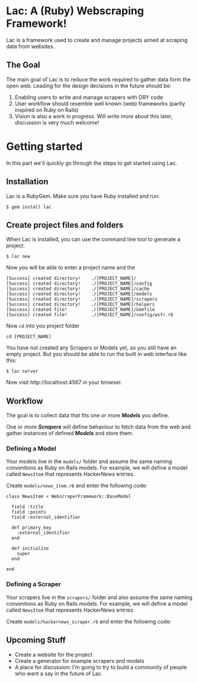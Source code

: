 # Lac: A (Ruby) Webscraping Framework!

Lac is a framework used to create and manage projects aimed at scraping data from websites.

## The Goal
The main goal of Lac is to reduce the work required to gather data form the open web. Leading for the design decisions in the future should be:

 1. Enabling users to write and manage scrapers with DRY code
 2. User workflow should resemble well known (web) frameworks (partly inspired on Ruby on Rails)
 3. Vision is also a work in progress. Will write more about this later, discussion is very much welcome!

# Getting started
In this part we'll quickly go through the steps to get started using Lac.

## Installation
Lac is a RubyGem. Make sure you have Ruby installed and run:

`$ gem install lac`


## Create project files and folders

When Lac is installed, you can use the command line tool to generate a project.

`$ lac new`

Now you will be able to enter a project name and the 

```
[Success] created directory!    ./[PROJECT_NAME]/
[Success] created directory!    ./[PROJECT_NAME]/config
[Success] created directory!    ./[PROJECT_NAME]/cache
[Success] created directory!    ./[PROJECT_NAME]/models
[Success] created directory!    ./[PROJECT_NAME]/scrapers
[Success] created directory!    ./[PROJECT_NAME]/helpers
[Success] created file!         ./[PROJECT_NAME]/Gemfile
[Success] created file!         ./[PROJECT_NAME]/config/wsfr.rb
```

Now `cd` into you project folder

`cd [PROJECT_NAME]`

You have not created any Scrapers or Models yet, so you still have an empty project. But you should be able to run the built in web interface like this:

`$ lac server`

Now visit http://localhost:4567 in your browser.

## Workflow

The goal is to collect data that fits one or more _**Models**_ you define.

One or more **_Scrapers_** will define behaviour to fetch data from the web and gather instances of defined _**Models**_ and store them.

### Defining a Model

Your models live in the `models/` folder and assume the same naming conventions as Ruby on Rails models. For example, we will define a model called `NewsItem` that represents HackerNews entries.

Create `models/news_item.rb` and enter the following code:

```
class NewsItem < WebscraperFramework::BaseModel
  
  field :title
  field :points
  field :external_identifier
  
  def primary_key
    :external_identifier
  end

  def initialize
    super
  end
  
end
```  


### Defining a Scraper

Your scrapers live in the `scrapers/` folder and also assume the same naming conventions as Ruby on Rails models. For example, we will define a model called `NewsItem` that represents HackerNews entries.

Create `models/hackernews_scraper.rb` and enter the following code:


## Upcoming Stuff

- Create a website for the project
- Create a generator for example scrapers and models
- A place for discussion: I'm going to try to build a community of people who want a say in the future of Lac.
 
